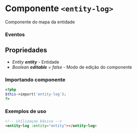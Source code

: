 # Componente `<entity-log>`
Componente do mapa da entidade

### Eventos

## Propriedades
- *Entity **entity*** - Entidade
- *Boolean **editable** = false* - Modo de edição do componente

### Importando componente
```PHP
<?php 
$this->import('entity-log');
?>
```

### Exemplos de uso
```HTML
<!-- utilizaçao básica -->
<entity-log :entity="entity"></entity-log>
```